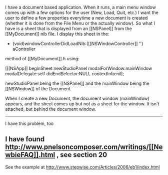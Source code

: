 I have a document based application.  When it runs, a main menu window comes up with a few options for the user (New, Load, Quit, etc.)  I want the user to define a few properties everytime a new document is created (whether it is done from the File Menu or the actually window).  So what I have is a sheet that is displayed from an [[NSPanel]] from the [[MyDocument]] nib file.  I display this sheet in the:

- (void)windowControllerDidLoadNib:([[NSWindowController]] '') aController

method of [[MyDocument]].h using:

[[[NSApp]] beginSheet:newStudioPanel modalForWindow:mainWindow
modalDelegate:self
didEndSelector:NULL
contextInfo:nil];

newStudioPanel being the [[NSPanel]] and the mainWindow being the [[NSWindow]] of the Document.

When I create a new Document, the document window (mainWindow) appears, and the sheet comes up but not as a sheet for the window.  It isn't attached, but behind the document window.

---

I have this problem, too

I have found http://www.pnelsoncomposer.com/writings/[[NewbieFAQ]].html , see section 20
----
See the example at http://www.stepwise.com/Articles/2006/eb1/index.html